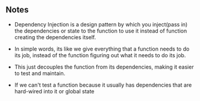 ## Notes 


- Dependency Injection is a design pattern by which you inject(pass in) the dependencies or state to the function to use it instead of function creating the dependencies itself.

- In simple words, its like we give everything that a function needs to do its job, instead of the function figuring out what it needs to do its job.

- This just decouples the function from its dependencies, making it easier to test and maintain.

- If we can't test a function because it usually has dependencies that are hard-wired into it or global state